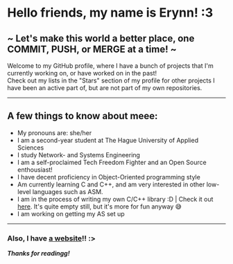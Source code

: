 # Hello friends, my name is Erynn! :3
## ~ Let's make this world a better place, one COMMIT, PUSH, or MERGE at a time! ~

Welcome to my GitHub profile, where I have a bunch of projects that I'm currently working on, or have worked on in the past!  
Check out my lists in the "Stars" section of my profile for other projects I have been an active part of, but are not part of my own repositories.

---

## A few things to know about meee:
- My pronouns are: she/her
- I am a second-year student at The Hague University of Applied Sciences
- I study Network- and Systems Engineering
- I am a self-proclaimed Tech Freedom Fighter and an Open Source enthousiast!
- I have decent proficiency in Object-Oriented programming style
- Am currently learning C and C++, and am very interested in other low-level languages such as ASM.
- I am in the process of writing my own C/C++ library :D | Check it out [here](https://github.com/foorpyxof/fpxlibc). It's quite empty still, but it's more for fun anyway 😅
- I am working on getting my AS set up

---

### Also, I have [a website](https://goodgirl.dev)!! :>
***Thanks for readingg!***

<!--
**foorpyxof/foorpyxof** is a ✨ _special_ ✨ repository because its `README.md` (this file) appears on your GitHub profile.

Here are some ideas to get you started:

- 🔭 I’m currently working on ...
- 🌱 I’m currently learning ...
- 👯 I’m looking to collaborate on ...
- 🤔 I’m looking for help with ...
- 💬 Ask me about ...
- 📫 How to reach me: ...
- 😄 Pronouns: ...
- ⚡ Fun fact: ...
-->
